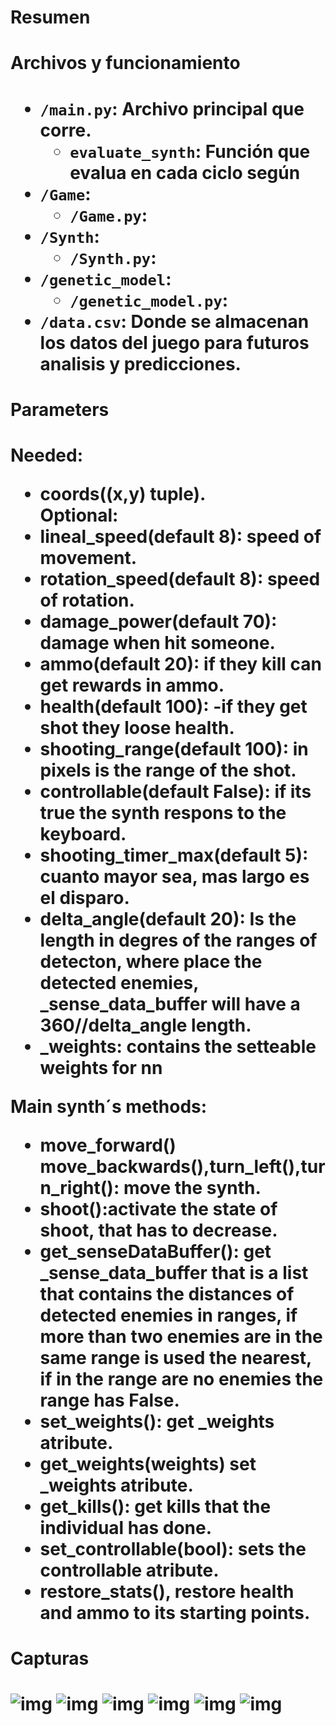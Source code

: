 <h1>Resumen<h1>

<h1>Archivos y funcionamiento<h1>
  
* ```/main.py```: Archivo principal que corre.<br>
    * ```evaluate_synth```: Función que evalua en cada ciclo según 
* ```/Game```: <br>
    * ```/Game.py```: <br>
* ```/Synth```: <br>
    * ```/Synth.py```: <br>
* ```/genetic_model```: <br>
   * ```/genetic_model.py```: <br>
* ```/data.csv```: Donde se almacenan los datos del juego para futuros analisis y predicciones.<br>

<h1>Parameters<h1>
  
Needed:<br>
* coords((x,y) tuple).<br>
Optional:<br>
* lineal_speed(default 8): speed of movement.
* rotation_speed(default 8): speed of rotation.
* damage_power(default 70): damage when hit someone.
* ammo(default 20): if they kill can get rewards in ammo.
* health(default 100): -if they get shot they loose health.
* shooting_range(default 100): in pixels is the range of the shot.
* controllable(default False): if its true the synth respons to the keyboard.
* shooting_timer_max(default 5): cuanto mayor sea, mas largo es el disparo.
* delta_angle(default 20): Is the length in degres of the ranges of detecton,
where place the detected enemies, _sense_data_buffer will have a 360//delta_angle
length.
* _weights: contains the setteable weights for nn

Main synth´s methods:
* move_forward() move_backwards(),turn_left(),turn_right(): move the synth.
* shoot():activate the state of shoot, that has to decrease.
* get_senseDataBuffer(): get _sense_data_buffer that is a list that contains the
distances of detected enemies in ranges, if more than two enemies are in the same
range is used the nearest, if in the range are no enemies the range has False.
* set_weights(): get _weights atribute.
* get_weights(weights) set _weights atribute.
* get_kills(): get kills that the individual has done.
* set_controllable(bool): sets the controllable atribute.
* restore_stats(), restore health and ammo to its starting points.

<h1>Capturas<h1>
  
  ![img](https://github.com/MartinCastillo/IA-Royale/blob/master/captures/1.PNG)
  ![img](https://github.com/MartinCastillo/IA-Royale/blob/master/captures/2.PNG)
  ![img](https://github.com/MartinCastillo/IA-Royale/blob/master/captures/3.PNG)
  ![img](https://github.com/MartinCastillo/IA-Royale/blob/master/captures/4.PNG)
  ![img](https://github.com/MartinCastillo/IA-Royale/blob/master/captures/5.PNG)
  ![img](https://github.com/MartinCastillo/IA-Royale/blob/master/captures/6.PNG)
